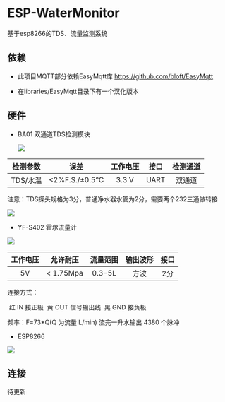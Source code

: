 # ESP-WaterMonitor
基于esp8266的TDS、流量监测系统

## 依赖

- 此项目MQTT部分依赖EasyMqtt库 https://github.com/bloft/EasyMqtt

- 在libraries/EasyMqtt目录下有一个汉化版本

## 硬件

- BA01 双通道TDS检测模块

  ![](http://img.killadm.com/18-11-18/41525627.jpg)

| 检测参数 |      误差      | 工作电压 | 接口 | 检测通道 |
| :------: | :------------: | :------: | :--: | :------: |
| TDS/水温 | <2%F.S./±0.5°C |  3.3 V   | UART |  双通道  |

注意：TDS探头规格为3分，普通净水器水管为2分，需要两个232三通做转接

![](http://img.killadm.com/18-11-19/89430904.jpg)



- YF-S402 霍尔流量计

![](http://img.killadm.com/18-11-18/40809858.jpg)

| 工作电压 | 允许耐压  | 流量范围 | 输出波形 | 接口 |
| :------: | :-------: | :------: | :------: | :--: |
|    5V    | < 1.75Mpa |  0.3-5L  |   方波   | 2分  |

连接方式：

​              红  IN   接正极 
​              黄  OUT  信号输出线
​              黑  GND   接负极 

频率：F=73*Q(Q 为流量 L/min)  流完一升水输出 4380 个脉冲

- ESP8266

![](http://img.killadm.com/18-11-19/64619394.jpg)

## 连接

待更新



